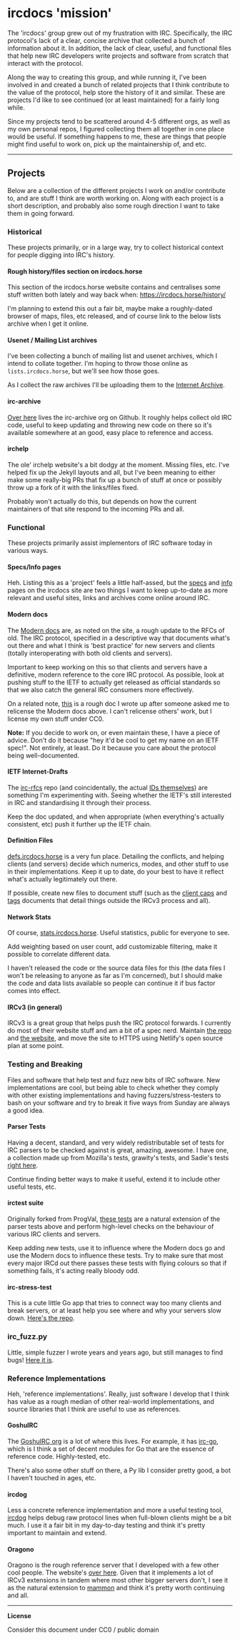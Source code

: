 # ircdocs 'mission'

The 'ircdocs' group grew out of my frustration with IRC. Specifically, the IRC protocol's lack of a clear, concise archive that collected a bunch of information about it. In addition, the lack of clear, useful, and functional files that help new IRC developers write projects and software from scratch that interact with the protocol.

Along the way to creating this group, and while running it, I've been involved in and created a bunch of related projects that I think contribute to the value of the protocol, help store the history of it and similar. These are projects I'd like to see continued (or at least maintained) for a fairly long while.

Since my projects tend to be scattered around 4-5 different orgs, as well as my own personal repos, I figured collecting them all together in one place would be useful. If something happens to me, these are things that people might find useful to work on, pick up the maintainership of, and etc.

---

## Projects

Below are a collection of the different projects I work on and/or contribute to, and are stuff I think are worth working on. Along with each project is a short description, and probably also some rough direction I want to take them in going forward.


### Historical

These projects primarily, or in a large way, try to collect historical context for people digging into IRC's history.


#### Rough history/files section on ircdocs.horse

This section of the ircdocs.horse website contains and centralises some stuff written both lately and way back when: https://ircdocs.horse/history/

I'm planning to extend this out a fair bit, maybe make a roughly-dated browser of maps, files, etc released, and of course link to the below lists archive when I get it online.


#### Usenet / Mailing List archives

I've been collecting a bunch of mailing list and usenet archives, which I intend to collate together. I'm hoping to throw those online as `lists.ircdocs.horse`, but we'll see how those goes.

As I collect the raw archives I'll be uploading them to the [Internet Archive](https://archive.org/).


#### irc-archive

[Over here](https://github.com/irc-archive) lives the irc-archive org on Github. It roughly helps collect old IRC code, useful to keep updating and throwing new code on there so it's available somewhere at an good, easy place to reference and access.


#### irchelp

The ole' irchelp website's a bit dodgy at the moment. Missing files, etc. I've helped fix up the Jekyll layouts and all, but I've been meaning to either make some really-big PRs that fix up a bunch of stuff at once or possibly throw up a fork of it with the links/files fixed.

Probably won't actually do this, but depends on how the current maintainers of that site respond to the incoming PRs and all.


### Functional

These projects primarily assist implementors of IRC software today in various ways.


#### Specs/Info pages

Heh. Listing this as a 'project' feels a little half-assed, but the [specs](https://ircdocs.horse/specs/) and [info](https://ircdocs.horse/info/) pages on the ircdocs site are two things I want to keep up-to-date as more relevant and useful sites, links and archives come online around IRC.


#### Modern docs

The [Modern docs](https://modern.ircdocs.horse) are, as noted on the site, a rough update to the RFCs of old. The IRC protocol, specified in a descriptive way that documents what's out there and what I think is 'best practice' for new servers and clients (totally interoperating with both old clients and servers).

Important to keep working on this so that clients and servers have a definitive, modern reference to the core IRC protocol. As possible, look at pushing stuff to the IETF to actually get released as official standards so that we also catch the general IRC consumers more effectively.

On a related note, [this](https://gist.github.com/DanielOaks/9e0993d8666a4c99786db7558ef63f01) is a rough doc I wrote up after someone asked me to relicense the Modern docs above. I can't relicense others' work, but I license my own stuff under CC0.

**Note:** If you decide to work on, or even maintain these, I have a piece of advice. Don't do it because "hey it'd be cool to get my name on an IETF spec!". Not entirely, at least. Do it because you care about the protocol being well-documented.


#### IETF Internet-Drafts

The [irc-rfcs](https://github.com/DanielOaks/irc-rfcs) repo (and coincidentally, the actual [IDs themselves](https://tools.ietf.org/html/draft-oakley-irc-ctcp-01)) are something I'm experimenting with. Seeing whether the IETF's still interested in IRC and standardising it through their process.

Keep the doc updated, and when appropriate (when everything's actually consistent, etc) push it further up the IETF chain.


#### Definition Files

[defs.ircdocs.horse](https://defs.ircdocs.horse) is a very fun place. Detailing the conflicts, and helping clients (and servers) decide which numerics, modes, and other stuff to use in their implementations. Keep it up to date, do your best to have it reflect what's actually legitimately out there.

If possible, create new files to document stuff (such as the [client caps](https://defs.ircdocs.horse/defs/clientcaps.html) and [tags](https://defs.ircdocs.horse/defs/tags.html) documents that detail things outside the IRCv3 process and all).


#### Network Stats

Of course, [stats.ircdocs.horse](https://stats.ircdocs.horse). Useful statistics, public for everyone to see.

Add weighting based on user count, add customizable filtering, make it possible to correlate different data.

I haven't released the code or the source data files for this (the data files I won't be releasing to anyone as far as I'm concerned), but I should make the code and data lists available so people can continue it if bus factor comes into effect.


#### IRCv3 (in general)

IRCv3 is a great group that helps push the IRC protocol forwards. I currently do most of their website stuff and am a bit of a spec nerd. Maintain [the repo](https://github.com/ircv3/ircv3.github.io) and [the website](http://ircv3.net), and move the site to HTTPS using Netlify's open source plan at some point.


### Testing and Breaking

Files and software that help test and fuzz new bits of IRC software. New implementations are cool, but being able to check whether they comply with other existing implementations and having fuzzers/stress-testers to bash on your software and try to break it five ways from Sunday are always a good idea.


#### Parser Tests

Having a decent, standard, and very widely redistributable set of tests for IRC parsers to be checked against is great, amazing, awesome. I have one, a collection made up from Mozilla's tests, grawity's tests, and Sadie's tests [right here](https://github.com/DanielOaks/irc-parser-tests).

Continue finding better ways to make it useful, extend it to include other useful tests, etc.


#### irctest suite

Originally forked from ProgVal, [these tests](https://github.com/DanielOaks/irctest) are a natural extension of the parser tests above and perform high-level checks on the behaviour of various IRC clients and servers.

Keep adding new tests, use it to influence where the Modern docs go and use the Modern docs to influence these tests. Try to make sure that most every major IRCd out there passes these tests with flying colours so that if something fails, it's acting really bloody odd.


#### irc-stress-test

This is a cute little Go app that tries to connect way too many clients and break servers, or at least help you see where and why your servers slow down. [Here's the repo](https://github.com/DanielOaks/irc-stress-test).


### irc_fuzz.py

Little, simple fuzzer I wrote years and years ago, but still manages to find bugs! [Here it is](https://gist.github.com/DanielOaks/63ae611039cdf591dfa4).


### Reference Implementations

Heh, 'reference implementations'. Really, just software I develop that I think has value as a rough median of other real-world implementations, and source libraries that I think are useful to use as references.


#### GoshuIRC

The [GoshuIRC org](https://github.com/goshuirc) is a lot of where this lives. For example, it has [irc-go](https://github.com/goshuirc/irc-go), which is I think a set of decent modules for Go that are the essence of reference code. Highly-tested, etc.

There's also some other stuff on there, a Py lib I consider pretty good, a bot I haven't touched in ages, etc.


#### ircdog

Less a concrete reference implementation and more a useful testing tool, [ircdog](https://github.com/goshuirc/ircdog) helps debug raw protocol lines when full-blown clients might be a bit much. I use it a fair bit in my day-to-day testing and think it's pretty important to maintain and extend.


#### Oragono

Oragono is the rough reference server that I developed with a few other cool people. The website's [over here](https://oragono.io). Given that it implements a lot of IRCv3 extensions in tandem where most other bigger servers don't, I see it as the natural extension to [mammon](https://github.com/mammon-ircd) and think it's pretty worth continuing and all.


---

**License**

Consider this document under CC0 / public domain

